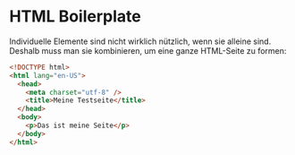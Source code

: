 # HTML Boilerplate

Individuelle Elemente sind nicht wirklich nützlich, wenn sie alleine sind. Deshalb muss man sie kombinieren, um eine ganze HTML-Seite zu formen:

```HTML
<!DOCTYPE html>
<html lang="en-US">
  <head>
    <meta charset="utf-8" />
    <title>Meine Testseite</title>
  </head>
  <body>
    <p>Das ist meine Seite</p>
  </body>
</html>
```